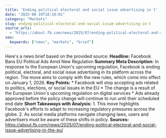 ```yaml
---
title: 'Ending political electoral and social issue advertising in t'
date: "2025-08-19T18:18:01"
category: "Markets"
slug: ending-political-electoral-and-social-issue-advertising-in-t
source_urls:
  - "https://about.fb.com/news/2025/07/ending-political-electoral-and-social-issue-advertising-in-the-eu/"
seo:
  keywords: ["news", "markets", "brief"]
---
```

Here's a news brief based on the provided source:  **Headline:** Facebook Bans EU Political Ads Amid New Regulation  **Summary Meta Description:** In response to the European Union's upcoming regulation, Facebook is ending political, electoral, and social issue advertising in its platform across the region. The move aims to comply with the new rules, which come into effect on January 1, 2026.  **Key Points:**  * Facebook will stop accepting ads related to politics, elections, or social issues in the EU * The change is a result of the European Union's upcoming regulation on digital services * Ads already approved before the policy change will continue to run until their scheduled end date  **Short Takeaways with Analysis:**  1. This move highlights Facebook's efforts to adapt to increasing regulatory pressures across the globe. 2. As social media platforms navigate changing laws, users and advertisers must be aware of these shifts in policy.  **Sources:**  https://about.fb.com/news/2025/07/ending-political-electoral-and-social-issue-advertising-in-the-eu/ 
